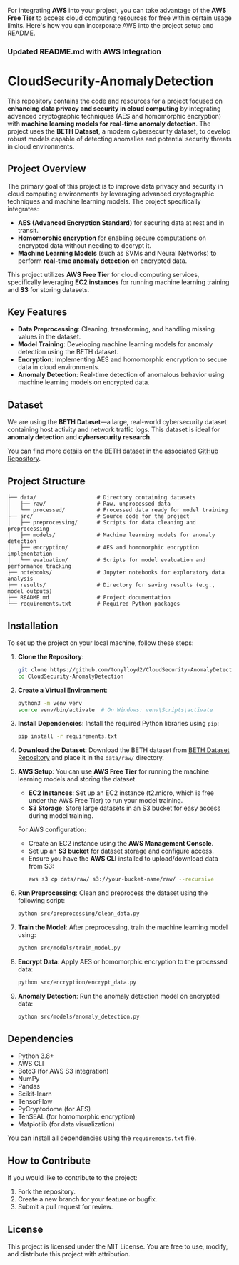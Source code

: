 For integrating **AWS** into your project, you can take advantage of the **AWS Free Tier** to access cloud computing resources for free within certain usage limits. Here's how you can incorporate AWS into the project setup and README.

### Updated **README.md** with AWS Integration

# CloudSecurity-AnomalyDetection

This repository contains the code and resources for a project focused on **enhancing data privacy and security in cloud computing** by integrating advanced cryptographic techniques (AES and homomorphic encryption) with **machine learning models for real-time anomaly detection**. The project uses the **BETH Dataset**, a modern cybersecurity dataset, to develop robust models capable of detecting anomalies and potential security threats in cloud environments.

## Project Overview

The primary goal of this project is to improve data privacy and security in cloud computing environments by leveraging advanced cryptographic techniques and machine learning models. The project specifically integrates:

- **AES (Advanced Encryption Standard)** for securing data at rest and in transit.
- **Homomorphic encryption** for enabling secure computations on encrypted data without needing to decrypt it.
- **Machine Learning Models** (such as SVMs and Neural Networks) to perform **real-time anomaly detection** on encrypted data.

This project utilizes **AWS Free Tier** for cloud computing services, specifically leveraging **EC2 instances** for running machine learning training and **S3** for storing datasets.

## Key Features

- **Data Preprocessing**: Cleaning, transforming, and handling missing values in the dataset.
- **Model Training**: Developing machine learning models for anomaly detection using the BETH dataset.
- **Encryption**: Implementing AES and homomorphic encryption to secure data in cloud environments.
- **Anomaly Detection**: Real-time detection of anomalous behavior using machine learning models on encrypted data.
  
## Dataset

We are using the **BETH Dataset**—a large, real-world cybersecurity dataset containing host activity and network traffic logs. This dataset is ideal for **anomaly detection** and **cybersecurity research**.

You can find more details on the BETH dataset in the associated [GitHub Repository](https://github.com/jinxmirror13/BETH_Dataset_Analysis).

## Project Structure

```
├── data/                   # Directory containing datasets
│   ├── raw/                # Raw, unprocessed data
│   └── processed/          # Processed data ready for model training
├── src/                    # Source code for the project
│   ├── preprocessing/      # Scripts for data cleaning and preprocessing
│   ├── models/             # Machine learning models for anomaly detection
│   ├── encryption/         # AES and homomorphic encryption implementation
│   └── evaluation/         # Scripts for model evaluation and performance tracking
├── notebooks/              # Jupyter notebooks for exploratory data analysis
├── results/                # Directory for saving results (e.g., model outputs)
├── README.md               # Project documentation
└── requirements.txt        # Required Python packages
```

## Installation

To set up the project on your local machine, follow these steps:

1. **Clone the Repository**:
   ```bash
   git clone https://github.com/tonylloyd2/CloudSecurity-AnomalyDetection.git
   cd CloudSecurity-AnomalyDetection
   ```

2. **Create a Virtual Environment**:
   ```bash
   python3 -m venv venv
   source venv/bin/activate  # On Windows: venv\Scripts\activate
   ```

3. **Install Dependencies**:
   Install the required Python libraries using `pip`:
   ```bash
   pip install -r requirements.txt
   ```

4. **Download the Dataset**:
   Download the BETH dataset from [BETH Dataset Repository](https://github.com/jinxmirror13/BETH_Dataset_Analysis) and place it in the `data/raw/` directory.

5. **AWS Setup**:
   You can use **AWS Free Tier** for running the machine learning models and storing the dataset.
   - **EC2 Instances**: Set up an EC2 instance (t2.micro, which is free under the AWS Free Tier) to run your model training.
   - **S3 Storage**: Store large datasets in an S3 bucket for easy access during model training.
   
   For AWS configuration:
   - Create an EC2 instance using the **AWS Management Console**.
   - Set up an **S3 bucket** for dataset storage and configure access.
   - Ensure you have the **AWS CLI** installed to upload/download data from S3:
     ```bash
     aws s3 cp data/raw/ s3://your-bucket-name/raw/ --recursive
     ```

6. **Run Preprocessing**:
   Clean and preprocess the dataset using the following script:
   ```bash
   python src/preprocessing/clean_data.py
   ```

7. **Train the Model**:
   After preprocessing, train the machine learning model using:
   ```bash
   python src/models/train_model.py
   ```

8. **Encrypt Data**:
   Apply AES or homomorphic encryption to the processed data:
   ```bash
   python src/encryption/encrypt_data.py
   ```

9. **Anomaly Detection**:
   Run the anomaly detection model on encrypted data:
   ```bash
   python src/models/anomaly_detection.py
   ```

## Dependencies

- Python 3.8+
- AWS CLI
- Boto3 (for AWS S3 integration)
- NumPy
- Pandas
- Scikit-learn
- TensorFlow
- PyCryptodome (for AES)
- TenSEAL (for homomorphic encryption)
- Matplotlib (for data visualization)

You can install all dependencies using the `requirements.txt` file.

## How to Contribute

If you would like to contribute to the project:

1. Fork the repository.
2. Create a new branch for your feature or bugfix.
3. Submit a pull request for review.

## License

This project is licensed under the MIT License. You are free to use, modify, and distribute this project with attribution.
